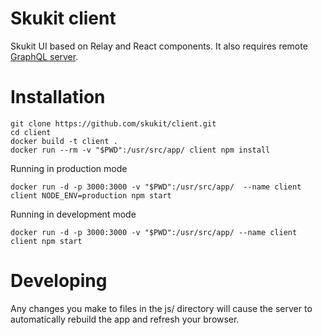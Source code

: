 Skukit client
=============
Skukit UI based on Relay and React components. It also requires remote [GraphQL server](https://github.com/skukit/graphql).

# Installation

```
git clone https://github.com/skukit/client.git
cd client
docker build -t client .
docker run --rm -v "$PWD":/usr/src/app/ client npm install

```
Running in production mode
```
docker run -d -p 3000:3000 -v "$PWD":/usr/src/app/  --name client client NODE_ENV=production npm start
```

Running in development mode
```
docker run -d -p 3000:3000 -v "$PWD":/usr/src/app/ --name client client npm start
```


# Developing

Any changes you make to files in the js/ directory will cause the server to automatically rebuild the app and refresh your browser.
